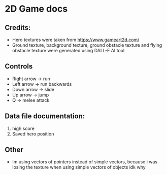 # 2D Game docs 

## Credits:
* Hero textures were taken from https://www.gameart2d.com/
* Ground texture, background texture, ground obstacle texture and flying obstacle texture were generated using DALL-E AI tool

## Controls
* Right arrow -> run
* Left arrow -> run backwards
* Down arrow -> slide
* Up arrow -> jump
* Q -> melee attack

## Data file documentation:
1. high score
2. Saved hero position


## Other
* Im using vectors of pointers instead of simple vectors, because i was losing the texture when using simple vectors of objects idk why
